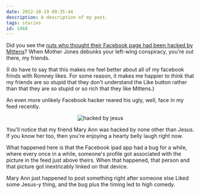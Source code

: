 ```yaml
---
date: 2012-10-19 09:35:44
description: A description of my post.
tags: stories
id: 1468
---
```

Did you see the <a href="http://www.motherjones.com/mojo/2012/10/mitt-romney-fraudulent-facebook-likes">nuts who thought their Facebook page had been hacked by Mittens</a>?  When Mother Jones debunks your left-wing conspiracy, you're out there, my friends.

(I do have to say that this makes me feel better about all of my facebook frinds with Romney likes.  For some reason, it makes me happier to think that my friends are so stupid that they don't understand the Like button rather than that they are so stupid or so rich that they like Mittens.)
<!--more-->
An even more unlikely Facebook hacker reared his ugly, well, face in my feed recently.
<p style="margin-left: auto; margin-right: auto; text-align: center;"><img alt="hacked by jesus" src="/img/hackedbyjesus.jpg" /></p>

You'll notice that my friend Mary Ann was hacked by none other than Jesus.  If you know her too, then you're enjoying a hearty belly laugh right now.

What happened here is that the Facebook ipad app had a bug for a while, where every once in a while, someone's profile got associated with the picture in the feed just above theirs.  When that happened, that person and that picture got inextricably linked on that device.

Mary Ann just happened to post something right after someone else Liked some Jesus-y thing, and the bug plus the timing led to high comedy.